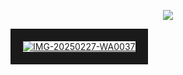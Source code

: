 <p align="center">
  <a href="https://github.com/khrlmstfa/readme-typing-svg"><img src="https://readme-typing-svg.herokuapp.com?lines=𝐈𝐦+𝐣𝐮𝐬𝐭+𝐍𝐨𝐨𝐛;𝐁𝐮𝐭+𝐈+𝐖𝐢𝐥𝐥+𝐊𝐞𝐞𝐩+𝐋𝐞𝐚𝐫𝐧𝐢𝐦𝐠;𝐈%20|%20𝐋𝐢𝐤𝐞%20|%20𝐂𝐨𝐝𝐢𝐧𝐠%20:);𝐥𝐞𝐭'𝐬%20𝐬𝐭𝐮𝐝𝐲;𝐓𝐨𝐠𝐞𝐭𝐡𝐞𝐫%2😊%20:)%20:)&center=true&width=500&height=50"></a>
</p>

<a href="https://imgbb.com/"><img src="https://i.ibb.co/xK9WBgXb/68747470733a2f2f66696c65732e636174626f782e6d6f652f7965646662722e6a7067.jpg" alt="IMG-20250227-WA0037" border="20"></a><br/></a>
</p>
